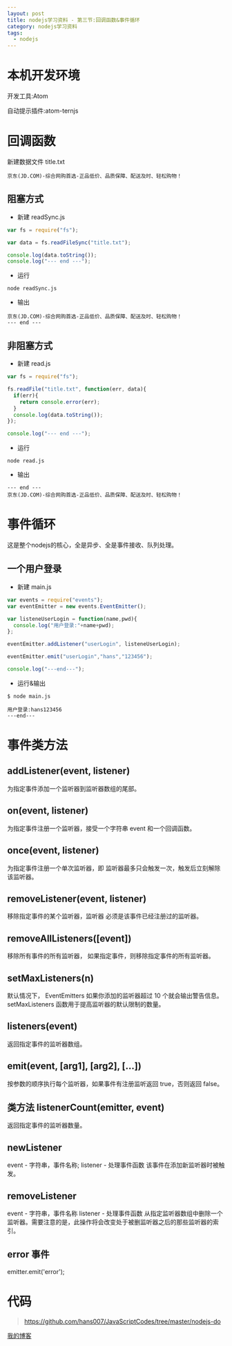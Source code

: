 ```yaml
---
layout: post
title: nodejs学习资料 - 第三节:回调函数&事件循环
category: nodejs学习资料
tags:
  - nodejs
---
```


# 本机开发环境

开发工具:Atom

自动提示插件:atom-ternjs

# 回调函数

新建数据文件 title.txt

```
京东(JD.COM)-综合网购首选-正品低价、品质保障、配送及时、轻松购物！
```

## 阻塞方式

- 新建  readSync.js

```javascript
var fs = require("fs");

var data = fs.readFileSync("title.txt");

console.log(data.toString());
console.log("--- end ---");
```

- 运行

```
node readSync.js
```

- 输出

```
京东(JD.COM)-综合网购首选-正品低价、品质保障、配送及时、轻松购物！
--- end ---
```

## 非阻塞方式

- 新建  read.js

```javascript
var fs = require("fs");

fs.readFile("title.txt", function(err, data){
  if(err){
    return console.error(err);
  }
  console.log(data.toString());
});

console.log("--- end ---");
```

- 运行

```
node read.js
```

- 输出

```
--- end ---
京东(JD.COM)-综合网购首选-正品低价、品质保障、配送及时、轻松购物！
```

# 事件循环

这是整个nodejs的核心，全是异步、全是事件接收、队列处理。

## 一个用户登录

- 新建 main.js

```javascript
var events = require("events");
var eventEmitter = new events.EventEmitter();

var listeneUserLogin = function(name,pwd){
  console.log("用户登录:"+name+pwd);
};

eventEmitter.addListener("userLogin", listeneUserLogin);

eventEmitter.emit("userLogin","hans","123456");

console.log("---end---");
```

- 运行&输出

```
$ node main.js
```

```
用户登录:hans123456
---end---
```

# 事件类方法

## addListener(event, listener)

为指定事件添加一个监听器到监听器数组的尾部。

## on(event, listener)

为指定事件注册一个监听器，接受一个字符串 event 和一个回调函数。

## once(event, listener)

为指定事件注册一个单次监听器，即 监听器最多只会触发一次，触发后立刻解除该监听器。

## removeListener(event, listener)

移除指定事件的某个监听器，监听器 必须是该事件已经注册过的监听器。

## removeAllListeners([event])

移除所有事件的所有监听器， 如果指定事件，则移除指定事件的所有监听器。

## setMaxListeners(n)

默认情况下， EventEmitters 如果你添加的监听器超过 10 个就会输出警告信息。 setMaxListeners 函数用于提高监听器的默认限制的数量。

## listeners(event)

返回指定事件的监听器数组。

## emit(event, [arg1], [arg2], [...])

按参数的顺序执行每个监听器，如果事件有注册监听返回 true，否则返回 false。

## 类方法 listenerCount(emitter, event)

返回指定事件的监听器数量。

## newListener

event - 字符串，事件名称;
listener - 处理事件函数 
该事件在添加新监听器时被触发。

## removeListener

event - 字符串，事件名称
listener - 处理事件函数
从指定监听器数组中删除一个监听器。需要注意的是，此操作将会改变处于被删监听器之后的那些监听器的索引。

## error 事件

emitter.emit('error');

# 代码

> https://github.com/hans007/JavaScriptCodes/tree/master/nodejs-do

[我的博客](https://hans007.github.io)